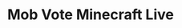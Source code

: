 ---
layout: post
title: Mob Vote Minecraft Live
permalink: /addons/compliance32x/Mob%20Vote%20Minecraft%20Live
comments: true
comments-id: MobVoteMinecraftLive
header-img: compliance32x/addons/Mob Vote.jpg

long_text: This pack adds the 6 entities from the mob votes, excluding the phantom and glow squid as thats already in the game.

authors:
  - ewanhowell5195

download:
  - Planet Minecraft:
    - https://www.planetminecraft.com/texture-pack/mob-vote-compliance/
---